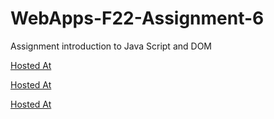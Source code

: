 # WebApps-F22-Assignment-6
Assignment introduction to Java Script and DOM

[Hosted At]( https://44-563-web-apps-f22.github.io/44563-webapps-assignment-6-maramdeepak/musician.html)

[Hosted At]( https://44-563-web-apps-f22.github.io/44563-webapps-assignment-6-maramdeepak/discount.html)

[Hosted At]( https://44-563-web-apps-f22.github.io/44563-webapps-assignment-6-maramdeepak/vacation.html)